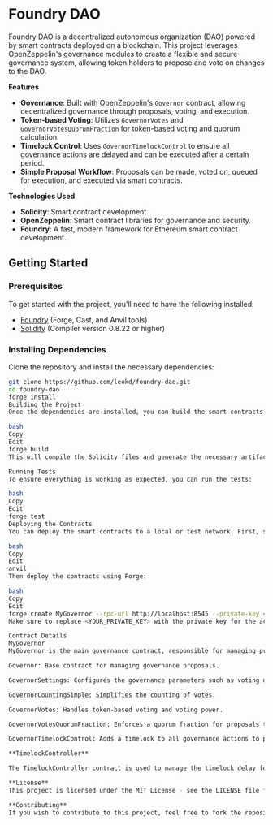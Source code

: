 # **Foundry DAO**

Foundry DAO is a decentralized autonomous organization (DAO) powered by smart contracts deployed on a blockchain. This project leverages OpenZeppelin's governance modules to create a flexible and secure governance system, allowing token holders to propose and vote on changes to the DAO.

**Features**

- **Governance**: Built with OpenZeppelin's `Governor` contract, allowing decentralized governance through proposals, voting, and execution.
- **Token-based Voting**: Utilizes `GovernorVotes` and `GovernorVotesQuorumFraction` for token-based voting and quorum calculation.
- **Timelock Control**: Uses `GovernorTimelockControl` to ensure all governance actions are delayed and can be executed after a certain period.
- **Simple Proposal Workflow**: Proposals can be made, voted on, queued for execution, and executed via smart contracts.
  
**Technologies Used**

- **Solidity**: Smart contract development.
- **OpenZeppelin**: Smart contract libraries for governance and security.
- **Foundry**: A fast, modern framework for Ethereum smart contract development.
  
## Getting Started

### Prerequisites

To get started with the project, you'll need to have the following installed:

- [Foundry](https://github.com/foundry-rs/foundry) (Forge, Cast, and Anvil tools)
- [Solidity](https://soliditylang.org/) (Compiler version 0.8.22 or higher)

### Installing Dependencies

Clone the repository and install the necessary dependencies:

```bash
git clone https://github.com/leokd/foundry-dao.git
cd foundry-dao
forge install
Building the Project
Once the dependencies are installed, you can build the smart contracts using Forge:

bash
Copy
Edit
forge build
This will compile the Solidity files and generate the necessary artifacts.

Running Tests
To ensure everything is working as expected, you can run the tests:

bash
Copy
Edit
forge test
Deploying the Contracts
You can deploy the smart contracts to a local or test network. First, start a local network with Anvil:

bash
Copy
Edit
anvil
Then deploy the contracts using Forge:

bash
Copy
Edit
forge create MyGovernor --rpc-url http://localhost:8545 --private-key <YOUR_PRIVATE_KEY>
Make sure to replace <YOUR_PRIVATE_KEY> with the private key for the account that will deploy the contracts.

Contract Details
MyGovernor
MyGovernor is the main governance contract, responsible for managing proposals, voting, and execution of the DAO. The contract is built using the following OpenZeppelin extensions:

Governor: Base contract for managing governance proposals.

GovernorSettings: Configures the governance parameters such as voting delay, voting period, and proposal threshold.

GovernorCountingSimple: Simplifies the counting of votes.

GovernorVotes: Handles token-based voting and voting power.

GovernorVotesQuorumFraction: Enforces a quorum fraction for proposals to pass.

GovernorTimelockControl: Adds a timelock to all governance actions to prevent immediate execution of proposals.

**TimelockController**

The TimelockController contract is used to manage the timelock delay for governance actions. This contract ensures that proposals cannot be executed immediately after they pass, giving participants time to challenge or review them.

**License**
This project is licensed under the MIT License - see the LICENSE file for details.

**Contributing**
If you wish to contribute to this project, feel free to fork the repository, make improvements, and submit pull requests. We welcome contributions that help enhance the functionality or improve the security of the DAO.